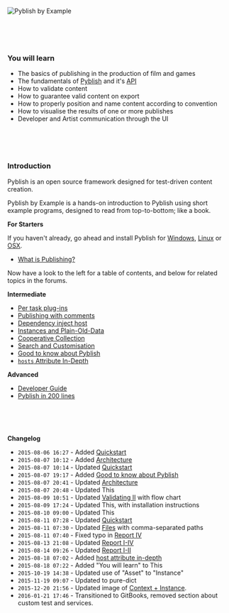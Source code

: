 ![Pyblish by Example](https://cloud.githubusercontent.com/assets/2152766/12489260/51843d38-c067-11e5-93c8-7b96c30ed37a.png)

<br>
<br>
<br>

### You will learn

- The basics of publishing in the production of film and games
- The fundamentals of [Pyblish][] and it's [API][]
- How to validate content
- How to guarantee valid content on export 
- How to properly position and name content according to convention
- How to visualise the results of one or more publishes
- Developer and Artist communication through the UI

[Pyblish]: http://pyblish.com
[API]: https://github.com/pyblish/pyblish.api/wiki

<br>
<br>
<br>

### Introduction

Pyblish is an open source framework designed for test-driven content creation.

Pyblish by Example is a hands-on introduction to Pyblish using short example programs, designed to read from top-to-bottom; like a book.

[1]: http://forums.pyblish.com/t/learning-pyblish-by-example/108/2


**For Starters**

If you haven't already, go ahead and install Pyblish for [Windows][w], [Linux][l] or [OSX][o].

- [What is Publishing?](https://github.com/pyblish/pyblish/wiki/What-is-publishing)

[w]: https://github.com/pyblish/pyblish-win/wiki/Installation
[l]: https://github.com/pyblish/pyblish-linux/wiki
[o]: https://github.com/pyblish/pyblish-osx/wiki

Now have a look to the left for a table of contents, and below for related topics in the forums.

**Intermediate**

- [Per task plug-ins](http://forums.pyblish.com/t/task-specific-plugins/127)
- [Publishing with comments](http://forums.pyblish.com/t/publishing-with-comments/120)
- [Dependency inject host](http://forums.pyblish.com/t/dependency-inject-host/102)
- [Instances and Plain-Old-Data](http://forums.pyblish.com/t/instances-and-plain-old-data/136)
- [Cooperative Collection](http://forums.pyblish.com/t/cooperative-collection/137)
- [Search and Customisation](http://forums.pyblish.com/t/pyblish-search-and-customisation)
- [Good to know about Pyblish](http://forums.pyblish.com/t/good-to-know-about-pyblish)
- [`hosts` Attribute In-Depth](http://forums.pyblish.com/t/the-use-of-hosts-attribute/78/3)


**Advanced**

- [Developer Guide](http://forums.pyblish.com/t/developer-guide)
- [Pyblish in 200 lines](https://pyblish.gitbooks.io/developer-guide/content/pyblish_in_200_lines.html)

<br>
<br>
<br>

**Changelog**

- `2015-08-06 16:27` - Added [Quickstart](http://forums.pyblish.com/t/learning-pyblish-by-example/108/3)
- `2015-08-07 10:12` - Added [Architecture](http://forums.pyblish.com/t/learning-pyblish-by-example/108/6)
- `2015-08-07 10:14` - Updated [Quickstart](http://forums.pyblish.com/t/learning-pyblish-by-example/108/3)
- `2015-08-07 19:17` - Added [Good to know about Pyblish](http://forums.pyblish.com/t/good-to-know-about-pyblish)
- `2015-08-07 20:41` - Updated [Architecture](http://forums.pyblish.com/t/learning-pyblish-by-example/108/6)
- `2015-08-07 20:48` - Updated This
- `2015-08-09 10:51` - Updated [Validating II](http://forums.pyblish.com/t/learning-pyblish-by-example/108/16) with flow chart
- `2015-08-09 17:24` - Updated This, with installation instructions
- `2015-08-10 09:00` - Updated This
- `2015-08-11 07:28` - Updated [Quickstart](http://forums.pyblish.com/t/learning-pyblish-by-example/108/3)
- `2015-08-11 07:30` - Updated [Files](http://forums.pyblish.com/t/learning-pyblish-by-example/108/4) with comma-separated paths
- `2015-08-11 07:40` - Fixed typo in [Report IV](http://forums.pyblish.com/t/learning-pyblish-by-example/108/26)
- `2015-08-13 21:08` - Updated [Report I-IV](http://forums.pyblish.com/t/learning-pyblish-by-example/108/26)
- `2015-08-14 09:26` - Updated [Report I-II](http://forums.pyblish.com/t/learning-pyblish-by-example/108/26)
- `2015-08-18 07:02` - Added [host attribute in-depth](http://forums.pyblish.com/t/the-use-of-hosts-attribute/78/3)
- `2015-08-18 07:22` - Added "You will learn" to This
- `2015-10-19 14:38` - Updated use of "Asset" to "Instance"
- `2015-11-19 09:07` - Updated to pure-dict
- `2015-12-20 21:56` - Updated image of [Context + Instance](http://forums.pyblish.com/t/learning-pyblish-by-example/108/6).
- `2016-01-21 17:46` - Transitioned to GitBooks, removed section about custom test and services.